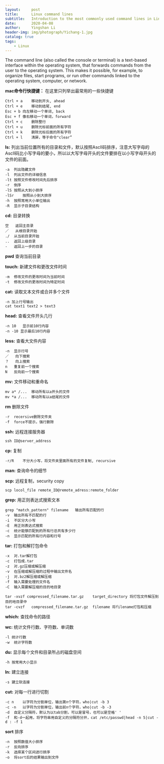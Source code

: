 ```yaml
---
layout:     post
title:      Linux command lines
subtitle:   Introduction to the most commonly used command lines in Linux and Unix environment
date:       2020-04-08
author:     Yingshan Li
header-img: img/photograph/Yichang-1.jpg
catalog: true
tags:
    - Linux
---
```


The command line (also called the console or terminal) is a text-based interface within the operating system, that forwards commands from the user to the operating system. This makes it possible, for example, to organize files, start programs, or run other commands linked to the operating system, computer, or network.

**mac命令行快捷键：** 在这里只列举出最常用的一些快捷键

```
Ctrl + a	移动到开头, ahead
Ctrl + e	移动到结尾, end
Esc + b	向左移动一个单词, back
Esc + f	像右移动一个单词，forward
Ctrl + c	删除整行
Ctrl + u	删除光标前面的所有字符
Ctrl + k	删除光标后面的所有字符
Ctrl + l	清屏，等于命令"clear”
```

**ls:** 列出当前位置所有的目录和文件，默认按照AscII码排序，注意大写字母的AscII码比小写字母的要小，所以以大写字母开头的文件要排在以小写字母开头的文件的前面。

```
-a	列出隐藏文件
-l	列出文件的详细信息
-lt	按照文件修改时间先后排序
-r	倒序
-lS	按照从大到小排序
-lSr	按照从小到大排序
-h	按照常用大小单位输出
-R	显示子目录结构
```

**cd:** 目录转换

```
空	返回主目录
／	从根目录开始
./	从当前目录开始
..	返回上级目录
-	返回上一步的目录

```

**pwd** 查询当前目录

**touch:** 新建文件和更改文件时间

```
-m	修改文件的更改时间为当前时间
-t	修改文件的更改时间为特定时间

```

**cat:** 读取文本文件或合并多个文件

```
-n 加上行号输出
cat text1 text2 > text3
```

**head:** 查看文件开头几行

```
-n 10	显示前10行内容
-n -10 显示最后10行内容
```

**less:** 查看大文件内容

```
-n	显示行号
／	向下搜索
？	向上搜索
n	重复前一个搜索
N	反向前一个搜索
```

**mv:** 文件移动和重命名

```
mv a* /...	移动所有以a开头的文件
mv *a /...	移动所有以a结尾的文件
```

**rm** 删除文件

```
-r	recersive删除文件夹
-f	force不提示，强行删除
```

**ssh:** 远程连接服务器

```
ssh ID@server_address
```

**cp:** 复制

```
-r/R	不分大小写，将文件夹里面所有的文件复制, recursive
```

**man:** 查询命令的细节


**scp:** 远程复制，security copy

```
scp locol_file remote_ID@remote_adress:remote_folder
```

**grep:** 用正则表达式搜索文本

```
grep "match_pattern" filename	输出所有匹配的行
-v	输出所有不匹配的行
-i	不区分大小写
-E	用正则表达式搜索
-c	统计能够匹配到的所有行总共有多少行
-n	显示匹配的所有行内容和行号
```

**tar:** 打包和解打包命令

```
-x	对.tar解打包
-c	打包成.tar
-z	对.gz压缩或解压缩
-v	在压缩或解压缩的过程中输出文件名
-j	对.bz2解压缩或解压缩
-f	输入需要处理的文件名
-C	输入需要解压缩的目的地目录

tar -xvzf compressed_filename.tar.gz	target_directory 将打包文件解压到目的地目录中
tar -cvzf	compressed_filename.tar.gz	filename 将filename打包和压缩
```

**which:** 查找命令的路径

**wc:** 统计文件行数、字符数、单词数

```
-l 统计行数
-w	统计字符数
```

**du:** 显示每个文件和目录所占的磁盘空间

```
-h 按常用大小显示
```

**ln:** 建立连接

```
-s 建立软连接
```

**cut:** 对每一行进行切割

```
-c n	以字符为分割单位，输出第n个字符，who|cut -b 3
-c -n	以字符为分割单位，输出前n个字符，who|cut -b -3
-d	自定义分隔符，默认为以tab分割，可以是冒号，也可以是空格' '
-f	和-d一起用，将字符串用自定义的分隔符分开，cat /etc/passwd|head -n 5|cut -d : -f 1
```

**sort** 排序

```
-n	按照数值大小排序
-r	反向排序
-k	选择某个区间进行排序
-o	将sort后的结果输出到文件
```

